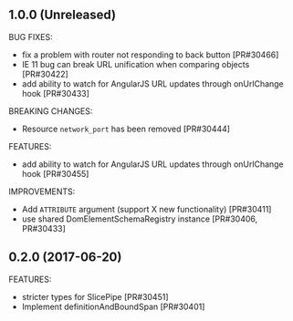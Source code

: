 ## 1.0.0 (Unreleased)

BUG FIXES:


* fix a problem with router not responding to back button [PR#30466] 
* IE 11 bug can break URL unification when comparing objects [PR#30422] 
* add ability to watch for AngularJS URL updates through onUrlChange hook [PR#30433]

BREAKING CHANGES:

* Resource `network_port` has been removed [PR#30444]

FEATURES:

* add ability to watch for AngularJS URL updates through onUrlChange hook [PR#30455]

IMPROVEMENTS:

* Add `ATTRIBUTE` argument (support X new functionality) [PR#30411]
* use shared DomElementSchemaRegistry instance [PR#30406, PR#30433]

## 0.2.0 (2017-06-20)

FEATURES:

* stricter types for SlicePipe [PR#30451]
* Implement definitionAndBoundSpan [PR#30401]